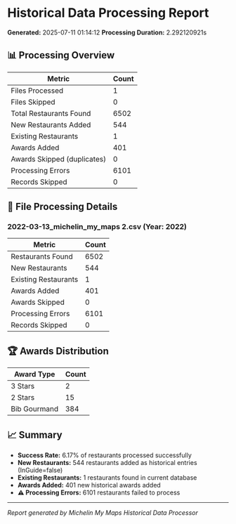 # Historical Data Processing Report

**Generated:** 2025-07-11 01:14:12
**Processing Duration:** 2.292120921s

## 📊 Processing Overview

| Metric | Count |
|--------|-------|
| Files Processed | 1 |
| Files Skipped | 0 |
| Total Restaurants Found | 6502 |
| New Restaurants Added | 544 |
| Existing Restaurants | 1 |
| Awards Added | 401 |
| Awards Skipped (duplicates) | 0 |
| Processing Errors | 6101 |
| Records Skipped | 0 |

## 📁 File Processing Details

### 2022-03-13_michelin_my_maps 2.csv (Year: 2022)

| Metric | Count |
|--------|-------|
| Restaurants Found | 6502 |
| New Restaurants | 544 |
| Existing Restaurants | 1 |
| Awards Added | 401 |
| Awards Skipped | 0 |
| Processing Errors | 6101 |
| Records Skipped | 0 |

## 🏆 Awards Distribution

| Award Type | Count |
|------------|-------|
| 3 Stars | 2 |
| 2 Stars | 15 |
| Bib Gourmand | 384 |

## 📈 Summary

- **Success Rate:** 6.17% of restaurants processed successfully
- **New Restaurants:** 544 restaurants added as historical entries (InGuide=false)
- **Existing Restaurants:** 1 restaurants found in current database
- **Awards Added:** 401 new historical awards added
- **⚠️ Processing Errors:** 6101 restaurants failed to process

---
*Report generated by Michelin My Maps Historical Data Processor*
